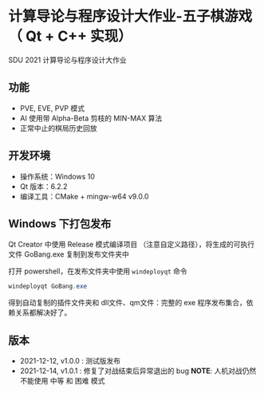# 计算导论与程序设计大作业-五子棋游戏（ Qt + C++ 实现）

SDU 2021 计算导论与程序设计大作业

## 功能

- PVE, EVE, PVP 模式
- AI 使用带 Alpha-Beta 剪枝的 MIN-MAX 算法
- 正常中止的棋局历史回放

## 开发环境

- 操作系统：Windows 10
- Qt 版本：6.2.2
- 编译工具：CMake + mingw-w64 v9.0.0

## Windows 下打包发布

Qt Creator 中使用 Release 模式编译项目 （注意自定义路径），将生成的可执行文件 GoBang.exe 复制到发布文件夹中

打开 powershell，在发布文件夹中使用 `windeployqt` 命令

```powershell
windeployqt GoBang.exe
```

得到自动复制的插件文件夹和 dll文件、qm文件：完整的 exe 程序发布集合，依赖关系都解决好了。

## 版本

- 2021-12-12, v1.0.0 : 测试版发布
- 2021-12-14, v1.0.1 : 修复了对战结束后异常退出的 bug
  **NOTE**: 人机对战仍然不能使用 中等 和 困难 模式